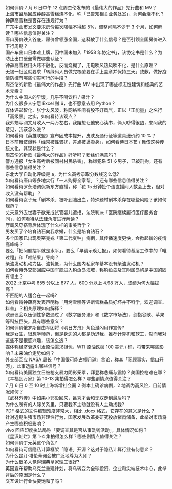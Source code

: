 如何评价 7 月 6 日中午 12 点周杰伦发布的《最伟大的作品》先行曲和 MV？  
上海市监局回应钟薛高雪糕烧不化，称「已告知相关业务处室」，为何会烧不化？钟薛高雪糕是否存在违规行为？  
广东中山市发文要求房价每次降幅不得超 5%，调整间隔不少于 3 个月，如何解读？哪些信息值得关注？  
唐山房价跌入谷底，房价曾领涨全国，这释放了什么信号？是否引领全国房价进入下行周期？  
国产车出口日本难上牌，因中国未加入「1958 年协定书」，该协定书是什么？为防止出口壁垒需做哪些认证？  
钟薛高雪糕用火烤不融化，反而烧糊了，用电吹风热风吹不化，是什么原理？  
无锡一社区就要求「转绿码人员做完核酸要在手上盖章并保持三天」致歉，做好疫情防控有哪些切实可行的手段？  
周杰伦的新歌《最伟大的作品》先行曲 MV 中出现了哪些标志性建筑和经典的艺术元素？  
为什么中国人的早饭，几乎不喝饮料 / 果汁？  
为什么很多人宁愿 Excel 贼 6，也不愿意去用 Python？  
媒体评郑智化、张学友风波，称网络空间有股不好风气，正以「正能量」之名行「高级黑」之实，如何看待该观点？  
我外甥写网文月收入一两万左右，我姐想让他安心读书，俩人吵得很凶，来问我的意见，我该怎么说？  
如何看待《英雄联盟》宣布因成本提升，皮肤及通行证等道具涨价约 10 %？  
日本前舞伎爆料「经常被性骚扰，差点被逼卖身」，如何看待日本艺 / 舞伎这种传统文化，其现状是什么？  
周杰伦的新歌《最伟大的作品》好听吗？粉丝们满意吗？  
警方通报「女生高考后被同村村民杀害」，称嫌犯系 51 岁男子，已被刑拘。还有哪些信息值得关注？  
东北大学自动化评级是 a，为什么高考录取分数线这么低?  
如何看待唐山等多地实行「一人购房全家帮」？还有哪些信息值得关注？  
如何看待罗永浩调侃新东方直播，称「花 15 分钟扯个蛋直播间人数会上去，但对收入没有帮助」？  
如何看待女子玩「剧本杀」被吓到脑出血，特殊题材剧本杀存在哪些风险？该如何规范？  
丈夫意外去世妻子欲完成试管婴儿遭拒，法院判决「医院继续履行医疗服务合同」，如何看待从法律角度进行解读？  
厅局风穿搭背后体现了什么样的审美哲学？  
男友买了个培育钻石向我求婚，什么是培育钻石？  
多个国家已出现奥密克戎「第二代变种」病例，其传播速度更快，会掀起新的疫情高峰吗？  
要么「把问题摆平就是水平」，要么「早请示晚汇报」，如何看待基层工作中的「唯过程」和「唯结果」导向？  
柴油发动机动力猛、油耗低，为什么国内私家车基本没有柴油发动机？  
如何看待外交部回应中国军舰进入钓鱼岛海域，称钓鱼岛及其附属岛屿是中国的固有领土？  
2022 北京中考 655 分以上 877 人，600 分以上 4.98 万人，成绩为何大幅拔高？  
不匹配的人适合在一起吗?  
如何看待钟薛高发表声明称「用烤雪糕等评断雪糕品质好坏并不科学，欢迎调查、科普」？相关原理如何解释？  
欧洲议会以压倒性多数通过了《数字服务法》和《数字市场法》，剑指谷歌、苹果等科技巨头，具有哪些意义？  
如何评价俄罗斯自由军团将《明日方舟》角色澄闪用作宣传?  
我是女生，很想学师范，但是身边的人都是劝退我，推荐计算机和软工，然而我对这些不是很感兴趣，该怎么选？  
媒体称经济衰退引发原油需求担忧，WTI 原油跌破 100 美元 / 桶，将带来哪些影响？未来油价走势如何？  
外交部回应 NASA 局长「中国很可能占领月球」言论，称其「罔顾事实、信口开河」，此事透露出哪些信号？  
如何看待美国独立日被枪支暴力阴影笼罩，拜登称悲痛与震惊？美国控枪难在哪？  
《幸福到万家》第 10-13 集拍得怎么样？哪些剧情点值得关注？  
7 月 6 日 0 至 10 时上海新增社会面 2 例本土确诊病例，2 地调为高风险，目前情况如何？  
《武林外传》中如果小郭没回来，吕秀才会和无双走到最后吗？  
为什么所有的人际关系里，只要我不主动就没有人主动找我?  
PDF 格式的文件编辑难度非常大，相比 .docx 格式，它存在的意义是什么？  
针对近期生猪市场非理性行为，国家发展改革委研究投放猪肉储备，此举对市场将产生哪些积极影响？  
vivo 回应印度执法局称「要调查其是否从事洗钱活动」，具体情况如何？  
《星汉灿烂》第 1-4 集拍得怎么样？哪些剧情点值得关注？  
如何评价丁元英这个角色?  
如何看待可信隐私计算框架「隐语」开源？这对于隐私计算行业有何意义？  
为什么昆汀·塔伦蒂诺会被广泛地尊为大师？  
为什么很多人觉得瑞典皇家理工很好?  
英国宣布帮助乌克兰重建计划，将乌转变为全球投资、企业和尖端技术中心，此举背后的原因是什么？  
交互设计行业快要饱和了吗？  
